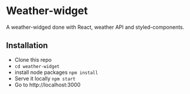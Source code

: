 # Weather-widget

A weather-widged done with React, weather API and styled-components.

## Installation
- Clone this repo
- ```cd weather-widget```
- install node packages ```npm install```
- Serve it locally ```npm start```
- Go to http://localhost:3000
